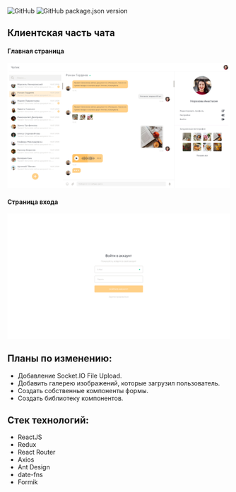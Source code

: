 ![GitHub](https://img.shields.io/github/license/UrijHoruzij/Chat) ![GitHub package.json version](https://img.shields.io/github/package-json/v/UrijHoruzij/Chat)

## Клиентская часть чата

#### Главная страница

![Главная страница](https://github.com/UrijHoruzij/Chat/blob/master/preview/Chat.jpg)

#### Cтраница входа

![Cтраница входа](https://github.com/UrijHoruzij/Chat/blob/master/preview/Login.jpg)

## Планы по изменению:

- Добавление Socket.IO File Upload.
- Добавить галерею изображений, которые загрузил пользователь.
- Создать собственные компоненты формы.
- Создать библиотеку компонентов.

## Стек технологий:

- ReactJS
- Redux
- React Router
- Axios
- Ant Design
- date-fns
- Formik
